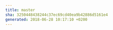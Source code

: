 ```yaml
---
title: master
sha: 3250448438244c37ec69cd40ea9b42886d5161e4
generated: 2018-06-28 10:17:10 +0200
---
```


